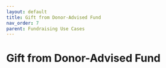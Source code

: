 ```yaml
---
layout: default
title: Gift from Donor-Advised Fund
nav_order: 7
parent: Fundraising Use Cases
---
```


# Gift from Donor-Advised Fund
